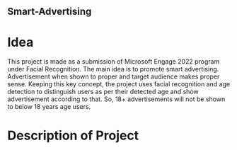 ## Smart-Advertising

# Idea
This project is made as a submission of Microsoft Engage 2022 program under Facial Recognition. 
The main idea is to promote smart advertising. Advertisement when shown to proper and target audience makes proper sense. Keeping this key concept, the project uses facial recognition and age detection to distinguish users as per their detected age and show advertisement according to that.
So, 18+ advertisements will not be shown to below 18 years age users.

# Description of Project
